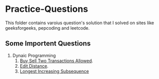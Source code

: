 # Practice-Questions

This folder contains varoius question's solution that I solved on sites like geeksforgeeks, pepcoding and leetcode.

## Some Importent Questions 

1. Dynaic Programming 
    1. [Buy Sell Two Transactions Allowed](https://github.com/maharana0299/Practice-Questions/blob/master/DynamicProgramming/BuySellTwoTransaction.java).
    2. [Edit Distance](https://github.com/maharana0299/Practice-Questions/blob/master/DynamicProgramming/EditDistance.java).
    3. [Longest Increasing Subsequence](https://github.com/maharana0299/Practice-Questions/blob/master/DynamicProgramming/LongestIncreasingSubsequence.java)

